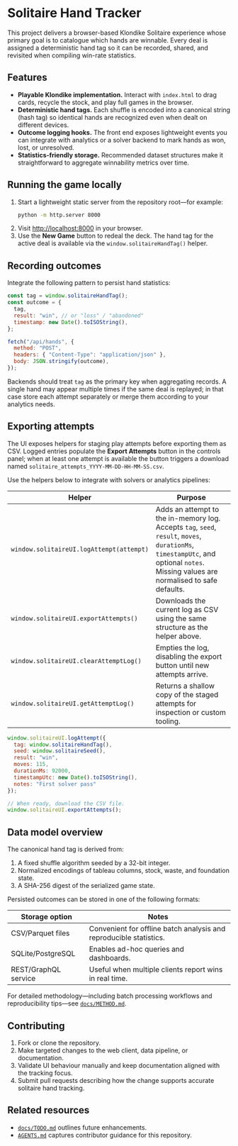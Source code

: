 # Solitaire Hand Tracker

This project delivers a browser-based Klondike Solitaire experience whose primary goal is to catalogue which hands are winnable. Every deal is assigned a deterministic hand tag so it can be recorded, shared, and revisited when compiling win-rate statistics.

## Features

- **Playable Klondike implementation.** Interact with `index.html` to drag cards, recycle the stock, and play full games in the browser.
- **Deterministic hand tags.** Each shuffle is encoded into a canonical string (hash tag) so identical hands are recognized even when dealt on different devices.
- **Outcome logging hooks.** The front end exposes lightweight events you can integrate with analytics or a solver backend to mark hands as won, lost, or unresolved.
- **Statistics-friendly storage.** Recommended dataset structures make it straightforward to aggregate winnability metrics over time.

## Running the game locally

1. Start a lightweight static server from the repository root—for example:
   ```bash
   python -m http.server 8000
   ```
2. Visit [http://localhost:8000](http://localhost:8000) in your browser.
3. Use the **New Game** button to redeal the deck. The hand tag for the active deal is available via the `window.solitaireHandTag()` helper.

## Recording outcomes

Integrate the following pattern to persist hand statistics:

```javascript
const tag = window.solitaireHandTag();
const outcome = {
  tag,
  result: "win", // or "loss" / "abandoned"
  timestamp: new Date().toISOString(),
};

fetch("/api/hands", {
  method: "POST",
  headers: { "Content-Type": "application/json" },
  body: JSON.stringify(outcome),
});
```

Backends should treat `tag` as the primary key when aggregating records. A single hand may appear multiple times if the same deal is replayed; in that case store each attempt separately or merge them according to your analytics needs.

## Exporting attempts

The UI exposes helpers for staging play attempts before exporting them as CSV. Logged entries populate the **Export Attempts** button in the controls panel; when at least one attempt is available the button triggers a download named `solitaire_attempts_YYYY-MM-DD-HH-MM-SS.csv`.

Use the helpers below to integrate with solvers or analytics pipelines:

| Helper | Purpose |
| --- | --- |
| `window.solitaireUI.logAttempt(attempt)` | Adds an attempt to the in-memory log. Accepts `tag`, `seed`, `result`, `moves`, `durationMs`, `timestampUtc`, and optional `notes`. Missing values are normalised to safe defaults. |
| `window.solitaireUI.exportAttempts()` | Downloads the current log as CSV using the same structure as the helper above. |
| `window.solitaireUI.clearAttemptLog()` | Empties the log, disabling the export button until new attempts arrive. |
| `window.solitaireUI.getAttemptLog()` | Returns a shallow copy of the staged attempts for inspection or custom tooling. |

```javascript
window.solitaireUI.logAttempt({
  tag: window.solitaireHandTag(),
  seed: window.solitaireSeed(),
  result: "win",
  moves: 115,
  durationMs: 92000,
  timestampUtc: new Date().toISOString(),
  notes: "First solver pass"
});

// When ready, download the CSV file.
window.solitaireUI.exportAttempts();
```

## Data model overview

The canonical hand tag is derived from:

1. A fixed shuffle algorithm seeded by a 32-bit integer.
2. Normalized encodings of tableau columns, stock, waste, and foundation state.
3. A SHA-256 digest of the serialized game state.

Persisted outcomes can be stored in one of the following formats:

| Storage option | Notes |
| --- | --- |
| CSV/Parquet files | Convenient for offline batch analysis and reproducible statistics. |
| SQLite/PostgreSQL | Enables ad-hoc queries and dashboards. |
| REST/GraphQL service | Useful when multiple clients report wins in real time. |

For detailed methodology—including batch processing workflows and reproducibility tips—see [`docs/METHOD.md`](docs/METHOD.md).

## Contributing

1. Fork or clone the repository.
2. Make targeted changes to the web client, data pipeline, or documentation.
3. Validate UI behaviour manually and keep documentation aligned with the tracking focus.
4. Submit pull requests describing how the change supports accurate solitaire hand tracking.

## Related resources

- [`docs/TODO.md`](docs/TODO.md) outlines future enhancements.
- [`AGENTS.md`](AGENTS.md) captures contributor guidance for this repository.
